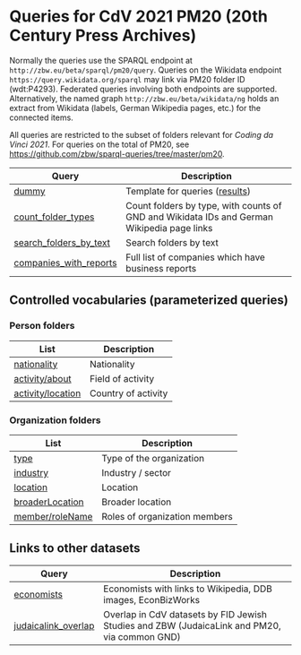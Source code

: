 # Queries for CdV 2021 PM20 (20th Century Press Archives)

Normally the queries use the SPARQL endpoint at
`http://zbw.eu/beta/sparql/pm20/query`. Queries on the Wikidata endpoint
`https://query.wikidata.org/sparql` may link via PM20 folder ID (wdt:P4293).
Federated queries involving both endpoints are supported. Alternatively, the
named graph `http://zbw.eu/beta/wikidata/ng` holds an extract from Wikidata
(labels, German Wikipedia pages, etc.) for the connected items.

All queries are restricted to the subset of folders relevant for _Coding da
Vinci 2021_. For queries on the total of PM20, see
https://github.com/zbw/sparql-queries/tree/master/pm20.


Query | Description
------|------------
[dummy](http://zbw.eu/beta/sparql-lab/?endpoint=http://zbw.eu/beta/sparql/pm20/query&queryRef=https://api.github.com/repos/zbw/cdv2021-pressemappe20/contents/sparql/dummy.rq) | Template for queries ([results](http://zbw.eu/beta/sparql-lab/result?resultRef=https://api.github.com/repos/zbw/cdv2021-pressemappe20/contents/sparql/results/dummy.json))
[count_folder_types](http://zbw.eu/beta/sparql-lab/?endpoint=http://zbw.eu/beta/sparql/pm20/query&queryRef=https://api.github.com/repos/zbw/cdv2021-pressemappe20/contents/sparql/count_folder_types.rq) | Count folders by type, with counts of GND and Wikidata IDs and German Wikipedia page links
[search_folders_by_text](http://zbw.eu/beta/sparql-lab/?endpoint=http://zbw.eu/beta/sparql/pm20/query&queryRef=https://api.github.com/repos/zbw/cdv2021-pressemappe20/contents/sparql/search_folders_by_text.rq) | Search folders by text 
[companies_with_reports](http://zbw.eu/beta/sparql-lab/?endpoint=http://zbw.eu/beta/sparql/pm20/query&queryRef=https://api.github.com/repos/zbw/cdv2021-pressemappe20/contents/sparql/companies_with_reports.rq) | Full list of companies which have business reports


## Controlled vocabularies (parameterized queries)

### Person folders

List | Description
-----|------------
[nationality](http://zbw.eu/beta/sparql-lab/?endpoint=http://zbw.eu/beta/sparql/pm20/query&queryRef=https://api.github.com/repos/zbw/cdv2021-pressemappe20/contents/sparql/count_value.rq&property=schema:nationality) | Nationality
[activity/about](http://zbw.eu/beta/sparql-lab/?endpoint=http://zbw.eu/beta/sparql/pm20/query&queryRef=https://api.github.com/repos/zbw/cdv2021-pressemappe20/contents/sparql/count_value_sub.rq&sub=zbwext:activity&property=schema:about) | Field of activity
[activity/location](http://zbw.eu/beta/sparql-lab/?endpoint=http://zbw.eu/beta/sparql/pm20/query&queryRef=https://api.github.com/repos/zbw/cdv2021-pressemappe20/contents/sparql/count_value_sub.rq&sub=zbwext:activity&property=schema:location) | Country of activity

### Organization folders

List | Description
-----|------------
[type](http://zbw.eu/beta/sparql-lab/?endpoint=http://zbw.eu/beta/sparql/pm20/query&queryRef=https://api.github.com/repos/zbw/cdv2021-pressemappe20/contents/sparql/count_value.rq&property=dc:type) | Type of the organization
[industry](http://zbw.eu/beta/sparql-lab/?endpoint=http://zbw.eu/beta/sparql/pm20/query&queryRef=https://api.github.com/repos/zbw/cdv2021-pressemappe20/contents/sparql/count_value.rq&property=schema:industry) | Industry / sector
[location](http://zbw.eu/beta/sparql-lab/?endpoint=http://zbw.eu/beta/sparql/pm20/query&queryRef=https://api.github.com/repos/zbw/cdv2021-pressemappe20/contents/sparql/count_value.rq&property=schema:location) | Location
[broaderLocation](http://zbw.eu/beta/sparql-lab/?endpoint=http://zbw.eu/beta/sparql/pm20/query&queryRef=https://api.github.com/repos/zbw/cdv2021-pressemappe20/contents/sparql/count_value.rq&property=zbwext:broaderLocation) | Broader location
[member/roleName](http://zbw.eu/beta/sparql-lab/?endpoint=http://zbw.eu/beta/sparql/pm20/query&queryRef=https://api.github.com/repos/zbw/cdv2021-pressemappe20/contents/sparql/count_value_sub.rq&sub=schema:member&property=schema:roleName) | Roles of organization members


## Links to other datasets

Query | Description
------|------------
[economists](http://zbw.eu/beta/sparql-lab/?endpoint=http://zbw.eu/beta/sparql/pm20/query&queryRef=https://api.github.com/repos/zbw/cdv2021-pressemappe20/contents/sparql/economists.rq) | Economists with links to Wikipedia, DDB images, EconBizWorks
[judaicalink_overlap](http://zbw.eu/beta/sparql-lab/?endpoint=http://zbw.eu/beta/sparql/pm20/query&queryRef=https://api.github.com/repos/zbw/cdv2021-pressemappe20/contents/sparql/judaicalink_overlap.rq) | Overlap in CdV datasets by FID Jewish Studies and ZBW (JudaicaLink and PM20, via common GND)


